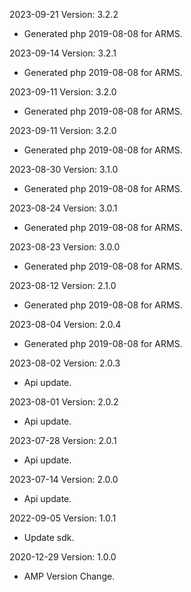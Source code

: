 2023-09-21 Version: 3.2.2
- Generated php 2019-08-08 for ARMS.

2023-09-14 Version: 3.2.1
- Generated php 2019-08-08 for ARMS.

2023-09-11 Version: 3.2.0
- Generated php 2019-08-08 for ARMS.

2023-09-11 Version: 3.2.0
- Generated php 2019-08-08 for ARMS.

2023-08-30 Version: 3.1.0
- Generated php 2019-08-08 for ARMS.

2023-08-24 Version: 3.0.1
- Generated php 2019-08-08 for ARMS.

2023-08-23 Version: 3.0.0
- Generated php 2019-08-08 for ARMS.

2023-08-12 Version: 2.1.0
- Generated php 2019-08-08 for ARMS.

2023-08-04 Version: 2.0.4
- Generated php 2019-08-08 for ARMS.

2023-08-02 Version: 2.0.3
- Api update.

2023-08-01 Version: 2.0.2
- Api update.

2023-07-28 Version: 2.0.1
- Api update.

2023-07-14 Version: 2.0.0
- Api update.

2022-09-05 Version: 1.0.1
- Update sdk.

2020-12-29 Version: 1.0.0
- AMP Version Change.

